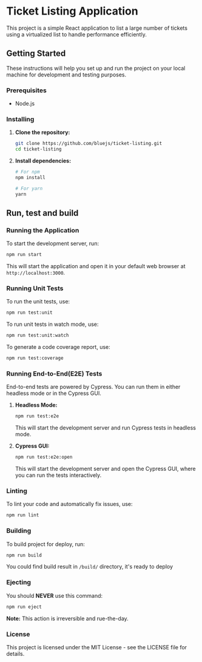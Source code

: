 # Ticket Listing Application

This project is a simple React application to list a large number of tickets using a virtualized list to handle performance efficiently.

## Getting Started

These instructions will help you set up and run the project on your local machine for development and testing purposes.

### Prerequisites

- Node.js

### Installing

1. **Clone the repository:**

   ```bash
   git clone https://github.com/bluejs/ticket-listing.git
   cd ticket-listing
   ```

2. **Install dependencies:**

   ```bash
   # For npm
   npm install

   # For yarn
   yarn
   ```

## Run, test and build

### Running the Application

To start the development server, run:

```bash
npm run start
```

This will start the application and open it in your default web browser at `http://localhost:3000`.

### Running Unit Tests

To run the unit tests, use:

```bash
npm run test:unit
```

To run unit tests in watch mode, use:

```bash
npm run test:unit:watch
```

To generate a code coverage report, use:

```bash
npm run test:coverage
```

### Running End-to-End(E2E) Tests

End-to-end tests are powered by Cypress. You can run them in either headless mode or in the Cypress GUI.

1. **Headless Mode:**

   ```bash
   npm run test:e2e
   ```

   This will start the development server and run Cypress tests in headless mode.

2. **Cypress GUI:**

   ```bash
   npm run test:e2e:open
   ```

   This will start the development server and open the Cypress GUI, where you can run the tests interactively.

### Linting

To lint your code and automatically fix issues, use:

```bash
npm run lint
```

### Building

To build project for deploy, run:

```bash
npm run build
```

You could find build result in `/build/` directory, it's ready to deploy

### Ejecting

You should **NEVER** use this command:

```bash
npm run eject
```

**Note:** This action is irreversible and rue-the-day.

### License

This project is licensed under the MIT License - see the LICENSE file for details.
